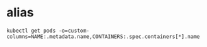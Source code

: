 # alias
```console
kubectl get pods -o=custom-columns=NAME:.metadata.name,CONTAINERS:.spec.containers[*].name
```
